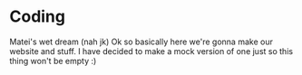 # Coding
 Matei's wet dream (nah jk)
Ok so basically here we're gonna make our website and stuff. I have decided to make a mock version of one just so this thing won't be empty :)